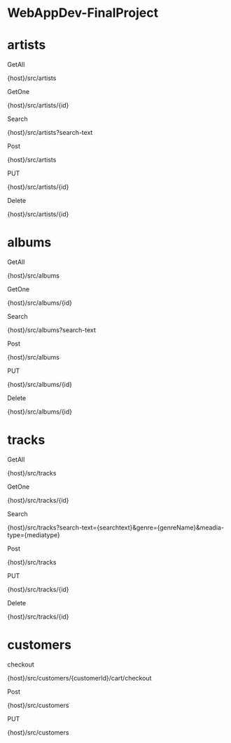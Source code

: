 # WebAppDev-FinalProject

# artists
GetAll

{host}/src/artists

GetOne  


{host}/src/artists/{id}  


Search  


{host}/src/artists?search-text  

Post

{host}/src/artists

PUT

{host}/src/artists/{id}  

Delete

{host}/src/artists/{id}  


# albums

GetAll

{host}/src/albums

GetOne  


{host}/src/albums/{id}  


Search  


{host}/src/albums?search-text  

Post

{host}/src/albums

PUT

{host}/src/albums/{id}  

Delete

{host}/src/albums/{id}  

# tracks

GetAll

{host}/src/tracks

GetOne  


{host}/src/tracks/{id}  


Search  


{host}/src/tracks?search-text={searchtext}&genre={genreName}&meadia-type={mediatype}

Post

{host}/src/tracks

PUT

{host}/src/tracks/{id}  

Delete

{host}/src/tracks/{id}  

# customers

checkout

{host}/src/customers/{customerId}/cart/checkout

Post

{host}/src/customers


PUT

{host}/src/customers  

